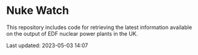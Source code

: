 # Nuke Watch

This repository includes code for retrieving the latest information available on the output of EDF nuclear power plants in the UK.

Last updated: 2023-05-03 14:07